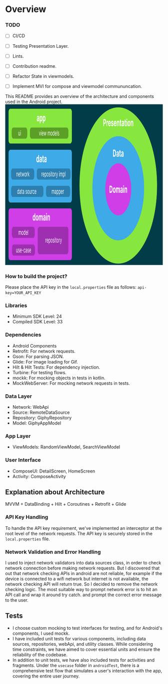 # Overview

### TODO
- [ ] CI/CD
- [ ] Testing Presentation Layer.
- [ ] Lints.
- [ ] Contribution readme.
- [ ] Refactor State in viewmodels.
- [ ] Implement MVI for compose and viewmodel commununcation.



This README provides an overview of the architecture and components used in the Android project.
<img height="512" src="arch.jpg" width="1004"/>


### How to build the project?

Please place the API key in the `local.properties` file as follows:
```api-key=YOUR_API_KEY```

### Libraries

- Minimum SDK Level: 24
- Compiled SDK Level: 33

### Dependencies

- Android Components
- Retrofit: For network requests.
- Gson: For parsing JSON.
- Glide: For image loading for Gif.
- Hilt & Hilt Tests: For dependency injection.
- Turbine: For testing flows.
- mockk: For mocking objects in tests in kotlin.
- MockWebServer: For mocking network requests in tests.

### Data Layer

- Network: WebApi
- Source: RemoteDataSource
- Repository: GiphyRepository
- Model: GiphyAppModel

### App Layer

- ViewModels: RandomViewModel, SearchViewModel

### User Interface

- ComposeUI: DetailScreen, HomeScreen
- Activity: ComposeActivity

## Explanation about Architecture

MVVM + DataBinding + Hilt + Coroutines + Retrofit + Glide

### API Key Handling

To handle the API key requirement, we've implemented an interceptor at the root level of the network
requests. The API key is securely stored in the `local.properties` file.


### Network Validation and Error Handling

I used to inject network validators into data sources class, in order to check network connection before making network requests. But I discovered that out that network checking
APIs in android are not reliable, for example if the device is connected to a wifi network but internet is not available, the network checking API will return true. So I decided to remove the network checking logic.
The most suitable way to prompt network error is to hit an API call and wrap it around try catch. and prompt the correct error message to the user.

## Tests

- I choose custom mocking to test interfaces for testing, and for Android's components, I used mockk.
- I have included unit tests for various components, including data sources, repositories, webApi,
  and utility classes. While considering time constraints, we have aimed to cover essential units
  and ensure the reliability of the codebase.
- In addition to unit tests, we have also included tests for activities and fragments. Under
  the `usecase` folder in `androidTest`, there is a comprehensive test flow that simulates a user's
  interaction with the app, covering the entire user journey.
